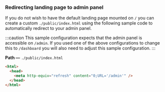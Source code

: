 ### Redirecting landing page to admin panel

If you do not wish to have the default landing page mounted on `/` you can create a custom `./public/index.html` using the following sample code to automatically redirect to your admin panel.

:::caution
This sample configuration expects that the admin panel is accessible on `/admin`. If you used one of the above configurations to change this to `/dashboard` you will also need to adjust this sample configuration.
:::

**Path —** `./public/index.html`

```html
<html>
  <head>
    <meta http-equiv="refresh" content="0;URL='/admin'" />
  </head>
</html>
```
